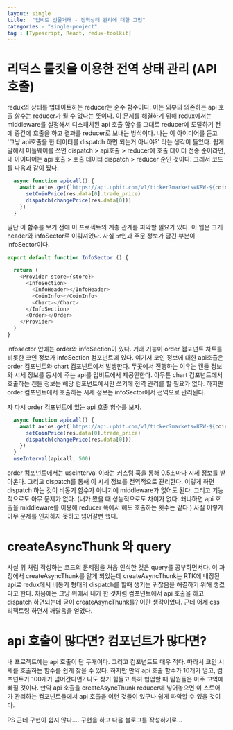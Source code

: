 ```yaml
---
layout: single
title:  "업비트 선물거래 - 전역상태 관리에 대한 고민"
categories : "single-project"
tag : [Typescript, React, redux-toolkit]
---
```


# 리덕스 툴킷을 이용한 전역 상태 관리 (API 호출)

redux의 상태를 업데이트하는 reducer는 순수 함수이다. 이는 외부의 의존하는 api 호출 함수는 reducer가 될 수 없다는 뜻이다. 이 문제를 해결하기 위해 redux에서는 middleware를 설정해서 디스패치된 api 호출 함수를 그대로 reducer에 도달하기 전에 중간에 호출을 하고 결과를 reducer로 보내는 방식이다. 나는 이 아이디어를 듣고 '그냥 api호출을 한 데이터를 dispatch 하면 되는거 아니야?' 라는 생각이 들었다. 쉽게 말해서 미들웨어를 쓰면 dispatch > api호출 > reducer에 호출 데이터 전송 순이라면, 내 아이디어는 api 호출 > 호출 데이터 dispatch > reducer 순인 것이다. 그래서 코드를 다음과 같이 짰다.

```js
  async function apicall() {
    await axios.get(`https://api.upbit.com/v1/ticker?markets=KRW-${coin}`).then(res => {
      setCoinPrice(res.data[0].trade_price)
      dispatch(changePrice(res.data[0]))
    })
  } 
```
일단 이 함수를 보기 전에 이 프로젝트의 계층 관계를 파악할 필요가 있다. 이 웹은 크게 header와 infoSector로 이뤄져있다. 사실 코인과 주문 정보가 담긴 부분이 infoSector이다. 

```js
export default function InfoSector () {

  return (
    <Provider store={store}>
      <InfoSection>
        <InfoHeader></InfoHeader>
        <CoinInfo></CoinInfo>
        <Chart></Chart>
      </InfoSection>
      <Order></Order>
    </Provider>
  )
}
```
infosector 안에는 order와 infoSection이 있다. 거래 기능이 order 컴포넌트 차트를 비롯한 코인 정보가 infoSection 컴포넌트에 있다. 여기서 코인 정보에 대한 api호출은 order 컴포넌트와 chart 컴포넌트에서 발생한다. 두곳에서 진행하는 이유는 캔들 정보와 시세 정보를 동시에 주는 api를 업비트에서 제공안한다. 아무튼 chart 컴포넌트에서 호출하는 캔들 정보는 해당 컴포넌트에서만 쓰기에 전역 관리를 할 필요가 없다. 하지만 order 컴포넌트에서 호출하는 시세 정보는 infoSector에서 전역으로 관리된다. 

자 다시 order 컴포넌트에 있는 api 호출 함수를 보자.
```js
  async function apicall() {
    await axios.get(`https://api.upbit.com/v1/ticker?markets=KRW-${coin}`).then(res => {
      setCoinPrice(res.data[0].trade_price)
      dispatch(changePrice(res.data[0]))
    })
  } 
  useInterval(apicall, 500)
```
order 컴포넌트에서는 useInterval 이라는 커스텀 훅을 통해 0.5초마다 시세 정보를 받아온다. 그리고 dispatch를 통해 이 시세 정보를 전역적으로 관리한다. 이렇게 하면 dispatch 하는 것이 비동기 함수가 아니기에 middleware가 없어도 된다. 그리고 기능적으로도 아무 문제가 없다. (내가 봤을 때 성능적으로도 차이가 없다. 왜냐하면 api 호출을 middleware를 이용해 reducer 쪽에서 해도 호출하는 횟수는 같다.) 사실 이렇게 아무 문제를 인지하지 못하고 넘어갈뻔 했다.

# createAsyncThunk 와 query

사실 위 처럼 작성하는 코드의 문제점을 처음 인식한 것은 query를 공부하면서다. 이 과정에서 createAsyncThunk를 알게 되었는데  createAsyncThunk는 RTK에 내장된 api로 redux에서 비동기 형태의 dispatch를 할때 생기는 귀찮음을 해결하기 위해 생겼다고 한다. 처음에는 그냥 위에서 내가 한 것처럼 컴포넌트에서 api 호출을 하고 dispatch 하면되는데 굳이 createAsyncThunk를? 이란 생각이었다. 근데 어제 css 리팩토링 하면서 깨달음을 얻었다. 

# api 호출이 많다면? 컴포넌트가 많다면?

내 프로젝트에는 api 호출이 단 두개이다. 그리고 컴포넌트도 매우 적다. 따라서 코인 시세를 호출하는 함수를 쉽게 찾을 수 있다. 하지만 만약 api 호출 함수가 10개가 넘고, 컴포넌트가 100개가 넘어간다면? 나도 찾기 힘들고 특히 협업할 때 팀원들은 아주 고역에 빠질 것이다. 만약 api 호출을 createAsyncThunk reducer에 넣어놓으면 이 스토어가 관리하는 컴포넌트들에서 api 호출을 이런 것들이 있구나 쉽게 파악할 수 있을 것이다.

PS 근데 구현이 쉽지 않다.... 구현을 하고 다음 블로그를 작성하기로...